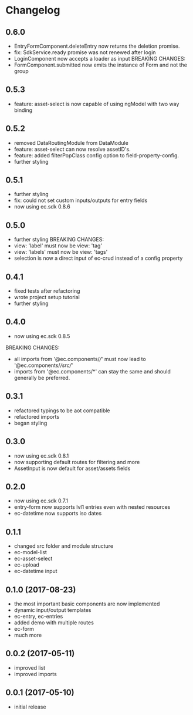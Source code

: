 # Changelog

<a name="0.6.0"></a>
## 0.6.0
- EntryFormComponent.deleteEntry now returns the deletion promise.
- fix: SdkService.ready promise was not renewed after login
- LoginComponent now accepts a loader as input
BREAKING CHANGES:
- FormComponent.submitted now emits the instance of Form and not the group

<a name="0.5.3"></a>
## 0.5.3
* feature: asset-select is now capable of using ngModel with two way binding

<a name="0.5.2"></a>
## 0.5.2
* removed DataRoutingModule from DataModule
* feature: asset-select can now resolve assetID's.
* feature: added filterPopClass config option to field-property-config.
* further styling

<a name="0.5.1"></a>
## 0.5.1
* further styling
* fix: could not set custom inputs/outputs for entry fields
* now using ec.sdk 0.8.6

<a name="0.5.0"></a>
## 0.5.0
* further styling
BREAKING CHANGES:
* view: 'label' must now be view: 'tag'
* view: 'labels' must now be view: 'tags'
* selection is now a direct input of ec-crud instead of a config property

<a name="0.4.1"></a>
## 0.4.1
* fixed tests after refactoring
* wrote project setup tutorial
* further styling

<a name="0.4.0"></a>
## 0.4.0
* now using ec.sdk 0.8.5

BREAKING CHANGES:
* all imports from '@ec.components/*/*' must now lead to '@ec.components/*/src/*'
* imports from '@ec.components/*' can stay the same and should generally be preferred.

<a name="0.3.1"></a>
## 0.3.1
* refactored typings to be aot compatible
* refactored imports
* began styling

<a name="0.3.0"></a>
## 0.3.0
* now using ec.sdk 0.8.1
* now supporting default routes for filtering and more
* AssetInput is now default for asset/assets fields

<a name="0.2.0"></a>
## 0.2.0
* now using ec.sdk 0.7.1
* entry-form now supports lvl1 entries even with nested resources
* ec-datetime now supports iso dates

<a name="0.1.1"></a>
## 0.1.1

* changed src folder and module structure
* ec-model-list
* ec-asset-select
* ec-upload
* ec-datetime input

<a name="0.1.0"></a>
## 0.1.0 (2017-08-23)

* the most important basic components are now implemented
* dynamic input/output templates
* ec-entry, ec-entries
* added demo with multiple routes
* ec-form
* much more

<a name="0.0.2"></a>
## 0.0.2 (2017-05-11)

* improved list
* improved imports

<a name="0.0.1"></a>
## 0.0.1 (2017-05-10)

* initial release
